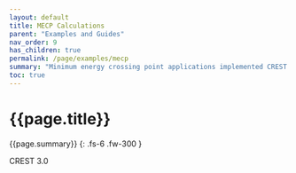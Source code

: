 ```yaml
---
layout: default
title: MECP Calculations
parent: "Examples and Guides"
nav_order: 9
has_children: true
permalink: /page/examples/mecp
summary: "Minimum energy crossing point applications implemented CREST."
toc: true
---
```


# {{page.title}}

{{page.summary}}
{: .fs-6 .fw-300 }

<div class="label label-green">CREST 3.0</div>



